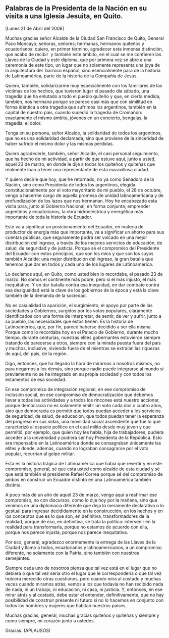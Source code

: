 Palabras de la Presidenta de la Nación en su visita a una Iglesia Jesuita, en Quito.
------------------------------------------------------------------------------------

[Lunes 21 de Abril del 2008]

Muchas gracias señor Alcalde de la Ciudad San Francisco de Quito,
General Paco Moncayo; señoras, señores; hermanas, hermanos quiteños y
ecuatorianos: quiero, en primer término, agradecer esta inmensa
distinción, que acabo de recibir  y también este ámbito, en el cual se
me confieren las Llaves de la Ciudad y este diploma, que por primera vez
se abre a una ceremonia de este tipo, un lugar que no solamente
representa una joya de la arquitectura del  barroco español, sino
esencialmente para de la historia de Latinoamérica, parte de la historia
de la Compañía de Jesús.

Quiero, también, solidarizarme muy especialmente con los familiares de
las victimas de los hechos, que tuvieron lugar el pasado día sábado, una
tragedia que ha enlutado a todo el pueblo quiteño y que, en cierta
medida, tambièn, nos hermana porque se parece casi más que con similitud
en forma idéntica a otra tragedia que sufrimos los argentinos, también
en la capital de nuestro país, cuando sucedió la tragedia de Cromañón:
exactamente el mismo ámbito, jóvenes en un concierto, bengalas, la
tragedia, el dolor.

Tenga en su persona, señor Alcalde, la solidaridad de todos los
argentinos, que no es una solidaridad declamada, sino que proviene de la
sinceridad de haber sufrido el mismo dolor y las mismas perdidas.

Quiero agradecerle, también, señor Alcalde, el casi personal
seguimiento, que ha hecho de mi actividad, a partir de que estuve aquí,
junto a usted, aquel 23 de marzo, en donde le dije a todos los quiteños
y quiteñas que realmente iban a tener una representante de esta
maravillosa ciudad.

Y quiero decirle que hoy, que he retornado, no ya como Senadora de la
Nación, sino como Presidenta de todos los argentinos, elegida
constitucionalmente por el voto mayoritario de mi pueblo, el 28 de
octubre, vengo a hacerme cargo de aquella promesa de unidad
latinoamericana y de profundización de los lazos que nos hermanan. Hoy
he encabezado esta visita para, junto al Gobierno Nacional, en forma
conjunta, emprender argentinos y ecuatorianos, la obra hidroeléctrica y
energética más importante de toda la historia de Ecuador.

Esto va a significar un posicionamiento del Ecuador, en materia de
productor de energía más que importante, va a significar un ahorro para
sus cuentas públicas, que seguramente podrá ser volcado en una mejor
distribución del ingreso, a través de los mejores servicios de
educación, de salud, de seguridad y de justicia. Porque sé el compromiso
del Presidente del Ecuador con estos principios, que son los míos y que
son los suyos también Alcalde: una mejor distribución del ingreso, la
gran batalla que tenemos que dar en todos y cada uno de los lugares de
Latinoamérica.

Lo decíamos aquí, en Quito, como usted bien lo recordaba, el pasado 23
de marzo. No somos el continente más pobre, pero si el más injusto, el
más inequitativo. Y en dar batalla contra esa inequidad, en dar combate
contra esa desigualdad está la clave de los gobiernos de la época y está
la clave también de la demanda de la sociedad.

No es casualidad la aparición, el surgimiento, el apoyo por parte de las
sociedades a Gobiernos, surgidos por los votos populares, claramente
identificados con una forma de interpretar, de sentir, de ver y sufrir,
junto a su pueblo, las necesidades que estos tienen. Es la historia de
Latinoamérica, que, por fin, parece haberse decidido a ser ella misma.
Porque como lo recordaba hoy en el Palacio de Gobierno, durante mucho
tiempo, durante centurias, nuestras élites gobernantes estuvieron
siempre tratando de parecerse a otros, siempre con la mirada puesta
fuera del país y muchos, inclusive, viviendo fuera de él mientras se
extraían las riquezas de aquí, del país, de la región.

Digo, entonces, que ha llegado la hora de mirarnos a nosotros mismos, no
para negarnos a los demás, sino porque nadie puede integrarse al mundo
si previamente no se ha integrado en su propia sociedad y con todos los
estamentos de esa sociedad.

En ese compromiso de integración regional, en ese compromiso de
inclusión social, en ese compromiso de democratización que debemos
llevar a todas las actividades y a todos los rincones está nuestro
accionar, porque democracia no es solamente emitir un voto cada dos o
cuatro años, sino que democracia es permitir que todos puedan acceder a
los servicios de seguridad, de salud, de educación, que todos puedan
tener la esperanza del progreso en sus vidas, una movilidad social
ascendente que fue lo que caracterizó al espacio político en el cual
milito desde muy joven y que permitió, por ejemplo, que quien hoy les
habla, hija de trabajadores, pudiera acceder a la universidad y pudiera
ser hoy Presidenta de la República. Esto era impensable en la
Latinoamérica donde se consagraban únicamente las élites y donde,
además, cuando no lograban consagrarse por el voto popular, recurrían al
golpe militar.

Esta es la historia trágica de Latinoamérica que había que revertir y en
este compromiso, general, sé que está usted como alcalde de esta ciudad
y sé que está también el presidente Rafael Correa porque sé del
compromiso de ambos en construir un Ecuador distinto en una
Latinoamérica también distinta.

A poco más de un año de aquel 23 de marzo, vengo aquí a reafirmar ese
compromiso, no con discursos, como lo dije hoy por la mañana, sino que
venimos en una diplomacia diferente que deja lo meramente declarativo o
lo gestual para ingresar decididamente en la construcción, en los hechos
y en los conceptos que es lo que son, en definitiva, transformadores de
la realidad, porque de eso, en definitiva, se trata la política:
intervenir en la realidad para transformarla, porque no estamos de
acuerdo con ella, porque nos parece injusta, porque nos parece
inequitativa.

Por eso, general, agradezco enormemente la entrega de las Llaves de la
Ciudad y llamo a todos, ecuatorianos y latinoamericanos, a un compromiso
diferente, no solamente con la Patria, sino también con nuestros
semejantes.

Siempre cada uno de nosotros piensa que tal vez está en el lugar que no
debiera o que tal vez sería otro el lugar que le correspondería o que
tal vez hubiera merecido otras cuestiones, pero cuando mira al costado y
muchas veces cuando miramos atrás, vemos a los que todavía no han
recibido nada de nada, ni un trabajo, ni educación, ni casa, ni
justicia. Y, entonces, en ese mirar atrás y al costado, debe estar el
entender, definitivamente, que no hay posibilidad de construir presente
ni futuro si no lo hacemos en conjunto con todos los hombres y mujeres
que habitan nuestros países.

Muchas gracias, general, muchas gracias quiteños y quiteñas y siempre y
como siempre, mi corazón junto a ustedes.

Gracias. (APLAUSOS) 
